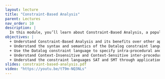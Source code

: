 ```yaml
---
layout: lecture
title: "Constraint-Based Analysis"
parent: Lectures
nav_order: 10
description: |
  In this module, you’ll learn about Constraint-Based Analysis, a popular approach to program analysis, and its benefits over the approaches studied earlier. You’ll learn a constraint language called Datalog and how it is used to specify intra-procedural and inter-procedural dataflow analyses. The module will also describe tradeoffs made in context-insensitive and context-sensitive inter-procedural analysis. In the end, you’ll learn about other constraint languages, SAT and SMT, and their applications to program analysis.
objectives: |
  + Understand Constraint-Based Analysis and its benefits over other approaches.
  + Understand the syntax and semantics of the Datalog constraint language.
  + Use the Datalog constraint language to specify intra-procedural and inter-procedural dataflow analyses.
  + Understand Context-Insensitive and Context-Sensitive inter-procedural dataflow analysis and their challenges and solutions.
  + Understand the constraint languages SAT and SMT through applications to program analysis.
slides: constraint-based-analysis.pdf
video: "https://youtu.be/tT9m-NQ3NLs"
---
```

